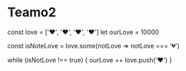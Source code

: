 # Teamo2
const love = ['❤', '❤', '❤', '❤']
let ourLove = 10000

const isNoteLove = love.some(notLove => notLove === '💔')

while (isNotLove !== true) {
  ourLove ++
  love.push('❤')
}
